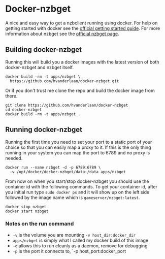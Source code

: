# Docker-nzbget

A nice and easy way to get a nzbclient running using docker. For help
on getting started with docker see the [official getting started guide][0].
For more information about nzbget see the [official nzbget page][1].

## Building docker-nzbget

Running this will build you a docker images with the latest version of both
docker-nzbget and nzbget itself.

    docker build -rm -t apps/nzbget \
      https://github.com/hvanderlaan/docker-nzbget.git

Or if you don't trust me clone the repo and build the docker image from there.

    git clone https://github.com/hvanderlaan/docker-nzbget
    cd docker-nzbget
    docker build -rm -t apps/nzbget .

## Running docker-nzbget

Running the first time you need to set your port to a static port of your choice
so that you can easily map a proxy to it. If this is the only thing running in your
system you can map the port to 6789 and no proxy is needed.

    docker run --name nzbget -d -p 6789:6789 \
      -v /opt/docker/docker-nzbget/data:/data apps/nzbget

From now on when you start/stop docker-nzbget you should use the container id
with the following commands. To get your container id, after you initial run
type `sudo docker ps` and it will show up on the left side followed by the
image name which is `gameserver/nzbget:latest`.

    docker stop nzbget
    docker start nzbget

### Notes on the run command

 + `-v` is the volume you are mounting `-v host_dir:docker_dir`
 + `apps/nzbget` is simply what I called my docker build of this image
 + `-d` allows this to run cleanly as a daemon, remove for debugging
 + `-p` is the port it connects to, `-p host_port:docker_port



[0]: http://www.docker.io/gettingstarted/
[1]: http://www.nzbget.net

